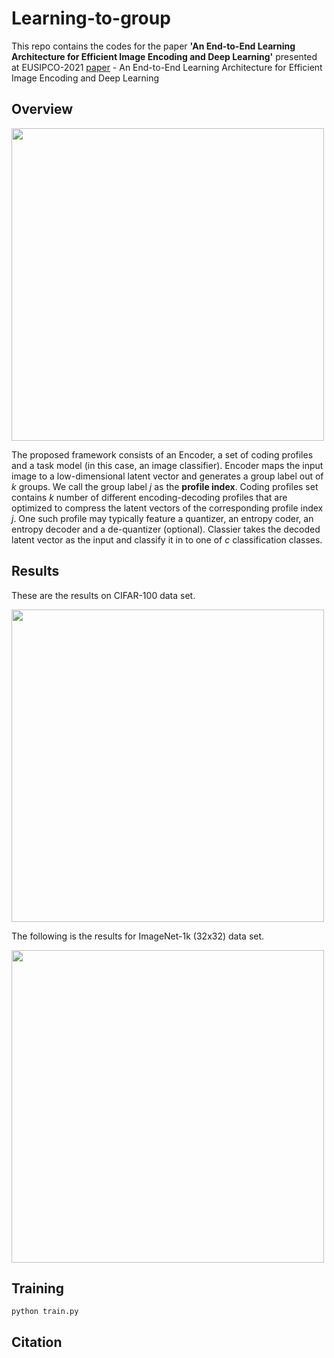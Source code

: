 # Learning-to-group
This repo contains the codes for the paper **'An End-to-End Learning Architecture for Efficient Image Encoding and Deep Learning'** presented at EUSIPCO-2021 [paper](https://ieeexplore.ieee.org/iel7/9615915/9615917/09616312.pdf) - An End-to-End Learning Architecture for Efficient Image Encoding and Deep Learning


## Overview
<img src="https://github.com/chamain/Learning-to-group/blob/main/images/groupMain2.png" width="500">

The proposed framework consists of an Encoder, a set of coding profiles and a task model (in this case, an image classifier). Encoder maps the input image  to a low-dimensional latent vector and generates a group label out of *k* groups. We call the group label *j* as the **profile index**. Coding profiles set contains *k* number of different encoding-decoding profiles that are optimized to compress the latent vectors of the corresponding profile index *j*. One such profile may typically feature a quantizer, an entropy coder, an entropy decoder and a de-quantizer (optional). Classier takes the decoded latent vector as the input and classify it in to one of *c* classification classes.

## Results
These are the results on CIFAR-100 data set.

<img src="https://github.com/chamain/Learning-to-group/blob/main/images/cifar100Uniformd12.png" width="500">

The following is the results for ImageNet-1k (32x32) data set.

<img src="https://github.com/chamain/Learning-to-group/blob/main/images/imageNetAcc5Uniform.png" width="500">

## Training
```
python train.py
```
## Citation
